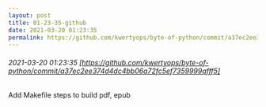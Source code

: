 ```yaml
---
layout: post
title: 01-23-35-github
date: 2021-03-20 01:23:35
permalink: https://github.com/kwertyops/byte-of-python/commit/a37ec2ee374d4dc4bb06a72fc5ef7359999afff5
---
```


###### 2021-03-20 01:23:35 [https://github.com/kwertyops/byte-of-python/commit/a37ec2ee374d4dc4bb06a72fc5ef7359999afff5]
Add Makefile steps to build pdf, epub
